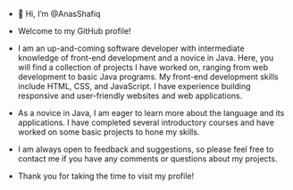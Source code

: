 - 👋 Hi, I’m @AnasShafiq 
- Welcome to my GitHub profile!

- I am an up-and-coming software developer with intermediate knowledge of front-end development and a novice in Java. Here, you will find a collection of projects I have worked on, ranging from web development to basic Java programs.
My front-end development skills include HTML, CSS, and JavaScript. I have experience building responsive and user-friendly websites and web applications.

- As a novice in Java, I am eager to learn more about the language and its applications. I have completed several introductory courses and have worked on some basic projects to hone my skills.

- I am always open to feedback and suggestions, so please feel free to contact me if you have any comments or questions about my projects.

- Thank you for taking the time to visit my profile!

<!---
AnasShafiq/AnasShafiq is a ✨ special ✨ repository because its `README.md` (this file) appears on your GitHub profile.
You can click the Preview link to take a look at your changes.
--->
